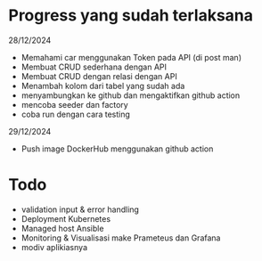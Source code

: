 # Progress  yang sudah terlaksana
28/12/2024
- Memahami car menggunakan Token pada API (di post man)
- Membuat CRUD sederhana dengan API
- Membuat CRUD dengan relasi dengan API
- Menambah kolom dari tabel yang sudah ada
- menyambungkan ke github dan mengaktifkan github action
- mencoba seeder dan factory 
- coba run dengan cara testing


29/12/2024
- Push image DockerHub menggunakan github action

# Todo
- validation input & error handling
- Deployment Kubernetes
- Managed host Ansible
- Monitoring & Visualisasi make Prameteus dan Grafana 
- modiv aplikiasnya